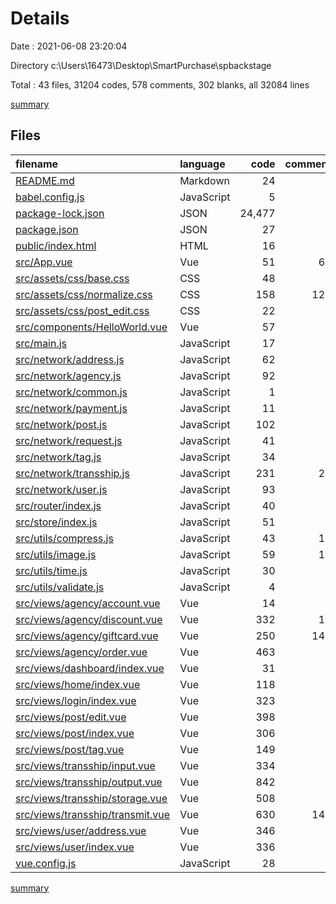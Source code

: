 # Details

Date : 2021-06-08 23:20:04

Directory c:\Users\16473\Desktop\SmartPurchase\spbackstage

Total : 43 files,  31204 codes, 578 comments, 302 blanks, all 32084 lines

[summary](results.md)

## Files
| filename | language | code | comment | blank | total |
| :--- | :--- | ---: | ---: | ---: | ---: |
| [README.md](/README.md) | Markdown | 24 | 0 | 8 | 32 |
| [babel.config.js](/babel.config.js) | JavaScript | 5 | 0 | 1 | 6 |
| [package-lock.json](/package-lock.json) | JSON | 24,477 | 0 | 1 | 24,478 |
| [package.json](/package.json) | JSON | 27 | 0 | 1 | 28 |
| [public/index.html](/public/index.html) | HTML | 16 | 1 | 1 | 18 |
| [src/App.vue](/src/App.vue) | Vue | 51 | 66 | 7 | 124 |
| [src/assets/css/base.css](/src/assets/css/base.css) | CSS | 48 | 1 | 10 | 59 |
| [src/assets/css/normalize.css](/src/assets/css/normalize.css) | CSS | 158 | 129 | 74 | 361 |
| [src/assets/css/post_edit.css](/src/assets/css/post_edit.css) | CSS | 22 | 0 | 0 | 22 |
| [src/components/HelloWorld.vue](/src/components/HelloWorld.vue) | Vue | 57 | 0 | 3 | 60 |
| [src/main.js](/src/main.js) | JavaScript | 17 | 0 | 4 | 21 |
| [src/network/address.js](/src/network/address.js) | JavaScript | 62 | 3 | 1 | 66 |
| [src/network/agency.js](/src/network/agency.js) | JavaScript | 92 | 5 | 1 | 98 |
| [src/network/common.js](/src/network/common.js) | JavaScript | 1 | 0 | 1 | 2 |
| [src/network/payment.js](/src/network/payment.js) | JavaScript | 11 | 0 | 1 | 12 |
| [src/network/post.js](/src/network/post.js) | JavaScript | 102 | 0 | 10 | 112 |
| [src/network/request.js](/src/network/request.js) | JavaScript | 41 | 1 | 4 | 46 |
| [src/network/tag.js](/src/network/tag.js) | JavaScript | 34 | 0 | 7 | 41 |
| [src/network/transship.js](/src/network/transship.js) | JavaScript | 231 | 23 | 4 | 258 |
| [src/network/user.js](/src/network/user.js) | JavaScript | 93 | 0 | 10 | 103 |
| [src/router/index.js](/src/router/index.js) | JavaScript | 40 | 1 | 7 | 48 |
| [src/store/index.js](/src/store/index.js) | JavaScript | 51 | 0 | 3 | 54 |
| [src/utils/compress.js](/src/utils/compress.js) | JavaScript | 43 | 11 | 3 | 57 |
| [src/utils/image.js](/src/utils/image.js) | JavaScript | 59 | 14 | 3 | 76 |
| [src/utils/time.js](/src/utils/time.js) | JavaScript | 30 | 0 | 4 | 34 |
| [src/utils/validate.js](/src/utils/validate.js) | JavaScript | 4 | 0 | 0 | 4 |
| [src/views/agency/account.vue](/src/views/agency/account.vue) | Vue | 14 | 0 | 3 | 17 |
| [src/views/agency/discount.vue](/src/views/agency/discount.vue) | Vue | 332 | 11 | 8 | 351 |
| [src/views/agency/giftcard.vue](/src/views/agency/giftcard.vue) | Vue | 250 | 148 | 7 | 405 |
| [src/views/agency/order.vue](/src/views/agency/order.vue) | Vue | 463 | 0 | 10 | 473 |
| [src/views/dashboard/index.vue](/src/views/dashboard/index.vue) | Vue | 31 | 3 | 3 | 37 |
| [src/views/home/index.vue](/src/views/home/index.vue) | Vue | 118 | 0 | 6 | 124 |
| [src/views/login/index.vue](/src/views/login/index.vue) | Vue | 323 | 3 | 25 | 351 |
| [src/views/post/edit.vue](/src/views/post/edit.vue) | Vue | 398 | 6 | 4 | 408 |
| [src/views/post/index.vue](/src/views/post/index.vue) | Vue | 306 | 0 | 2 | 308 |
| [src/views/post/tag.vue](/src/views/post/tag.vue) | Vue | 149 | 0 | 5 | 154 |
| [src/views/transship/input.vue](/src/views/transship/input.vue) | Vue | 334 | 5 | 5 | 344 |
| [src/views/transship/output.vue](/src/views/transship/output.vue) | Vue | 842 | 0 | 16 | 858 |
| [src/views/transship/storage.vue](/src/views/transship/storage.vue) | Vue | 508 | 0 | 9 | 517 |
| [src/views/transship/transmit.vue](/src/views/transship/transmit.vue) | Vue | 630 | 145 | 18 | 793 |
| [src/views/user/address.vue](/src/views/user/address.vue) | Vue | 346 | 0 | 9 | 355 |
| [src/views/user/index.vue](/src/views/user/index.vue) | Vue | 336 | 1 | 3 | 340 |
| [vue.config.js](/vue.config.js) | JavaScript | 28 | 1 | 0 | 29 |

[summary](results.md)